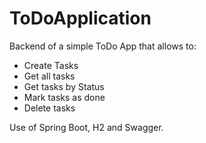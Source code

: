 # ToDoApplication
Backend of a simple ToDo App that allows to:
* Create Tasks
* Get all tasks
* Get tasks by Status
* Mark tasks as done
* Delete tasks

Use of Spring Boot, H2 and Swagger.
